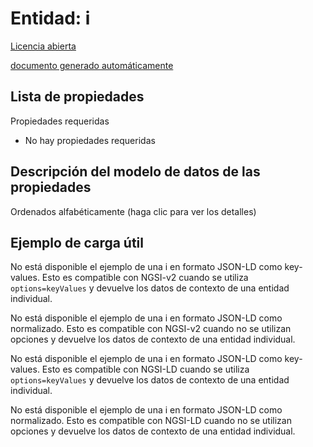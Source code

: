 Entidad: i  
==========  
[Licencia abierta](https://github.com/smart-data-models//dataModel.PointOfInterest/blob/master/i/LICENSE.md)  
[documento generado automáticamente](https://docs.google.com/presentation/d/e/2PACX-1vTs-Ng5dIAwkg91oTTUdt8ua7woBXhPnwavZ0FxgR8BsAI_Ek3C5q97Nd94HS8KhP-r_quD4H0fgyt3/pub?start=false&loop=false&delayms=3000#slide=id.gb715ace035_0_60)  

## Lista de propiedades  

Propiedades requeridas  
- No hay propiedades requeridas  ## Descripción del modelo de datos de las propiedades  
Ordenados alfabéticamente (haga clic para ver los detalles)  
## Ejemplo de carga útil  
No está disponible el ejemplo de una i en formato JSON-LD como key-values. Esto es compatible con NGSI-v2 cuando se utiliza `options=keyValues` y devuelve los datos de contexto de una entidad individual.  
No está disponible el ejemplo de una i en formato JSON-LD como normalizado. Esto es compatible con NGSI-v2 cuando no se utilizan opciones y devuelve los datos de contexto de una entidad individual.  
No está disponible el ejemplo de una i en formato JSON-LD como key-values. Esto es compatible con NGSI-LD cuando se utiliza `options=keyValues` y devuelve los datos de contexto de una entidad individual.  
No está disponible el ejemplo de una i en formato JSON-LD como normalizado. Esto es compatible con NGSI-LD cuando no se utilizan opciones y devuelve los datos de contexto de una entidad individual.  
